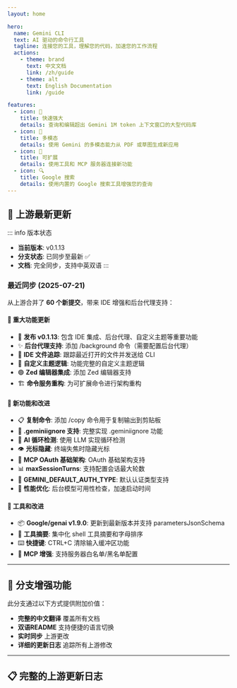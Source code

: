 ```yaml
---
layout: home

hero:
  name: Gemini CLI
  text: AI 驱动的命令行工具
  tagline: 连接您的工具，理解您的代码，加速您的工作流程
  actions:
    - theme: brand
      text: 中文文档
      link: /zh/guide
    - theme: alt
      text: English Documentation
      link: /guide

features:
  - icon: 🚀
    title: 快速强大
    details: 查询和编辑超出 Gemini 1M token 上下文窗口的大型代码库
  - icon: 🎨
    title: 多模态
    details: 使用 Gemini 的多模态能力从 PDF 或草图生成新应用
  - icon: 🔧
    title: 可扩展
    details: 使用工具和 MCP 服务器连接新功能
  - icon: 🔍
    title: Google 搜索
    details: 使用内置的 Google 搜索工具增强您的查询
---
```


## 🔄 上游最新更新

::: info 版本状态
- **当前版本**: v0.1.13
- **分支状态**: 已同步至最新 ✅
- **文档**: 完全同步，支持中英双语
:::

### 最近同步 (2025-07-21)

从上游合并了 **60 个新提交**，带来 IDE 增强和后台代理支持：

#### 🚀 重大功能更新
- 🎉 **发布 v0.1.13**: 包含 IDE 集成、后台代理、自定义主题等重要功能
- ✨ **后台代理支持**: 添加 /background 命令（需要配置后台代理）
- 📁 **IDE 文件追踪**: 跟踪最近打开的文件并发送给 CLI
- 🎨 **自定义主题逻辑**: 功能完整的自定义主题逻辑
- 🟢 **Zed 编辑器集成**: 添加 Zed 编辑器支持
- 🏗️ **命令服务重构**: 为可扩展命令进行架构重构

#### 🔧 新功能和改进
- 📋 **复制命令**: 添加 /copy 命令用于复制输出到剪贴板
- 🚫 **.geminiignore 支持**: 完整实现 .geminiignore 功能
- 🤖 **AI 循环检测**: 使用 LLM 实现循环检测
- 👁️ **光标隐藏**: 终端失焦时隐藏光标
- 🔐 **MCP OAuth 基础架构**: OAuth 基础架构支持
- 📊 **maxSessionTurns**: 支持配置会话最大轮数
- 🔐 **GEMINI_DEFAULT_AUTH_TYPE**: 默认认证类型支持
- 🚀 **性能优化**: 后台模型可用性检查，加速启动时间

#### 🔧 工具和改进
- 📦 **Google/genai v1.9.0**: 更新到最新版本并支持 parametersJsonSchema
- 🎯 **工具摘要**: 集中化 shell 工具摘要和字母排序
- ⌨️ **快捷键**: CTRL+C 清除输入缓冲区功能
- 🔧 **MCP 增强**: 支持服务器白名单/黑名单配置

---

## 🌟 分支增强功能

此分支通过以下方式提供附加价值：

- **完整的中文翻译** 覆盖所有文档
- **双语README** 支持便捷的语言切换
- **实时同步** 上游更改
- **详细的更新日志** 追踪所有上游修改

---

## 📋 完整的上游更新日志

<!--@include: ./changelog-content.md-->

